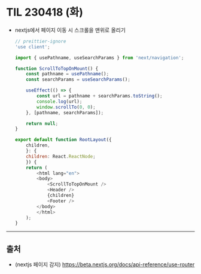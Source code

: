 # TIL 230418 (화)

- nextjs에서 페이지 이동 시 스크롤을 맨위로 올리기
    ```javascript
    // preittier-ignore
    'use client';

    import { usePathname, useSearchParams } from 'next/navigation';

    function ScrollToTopOnMount() {
        const pathname = usePathname();
        const searchParams = useSearchParams();

        useEffect(() => {
            const url = pathname + searchParams.toString();
            console.log(url);
            window.scrollTo(0, 0);
        }, [pathname, searchParams]);

        return null;
    }

    export default function RootLayout({
        children,
        }: {
        children: React.ReactNode;
        }) {
        return (
            <html lang="en">
            <body>
                <ScrollToTopOnMount />
                <Header />
                {children}
                <Footer />
            </body>
            </html>
        );
    }

    ```

---
## 출처
- (nextjs 페이지 감지) https://beta.nextjs.org/docs/api-reference/use-router